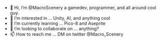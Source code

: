 - 👋 Hi, I’m @MacroScenery a gamedev, programmer, and all around cool guy.
- 👀 I’m interested in ... Unity, AI, and anything cool
- 🌱 I’m currently learning ... Pico-8 and Aseprite
- 💞️ I’m looking to collaborate on ... anything?
- 📫 How to reach me ... DM on twitter @Macro_Scenery

<!---
MacroScenery/MacroScenery is a ✨ special ✨ repository because its `README.md` (this file) appears on your GitHub profile.
You can click the Preview link to take a look at your changes.
--->

